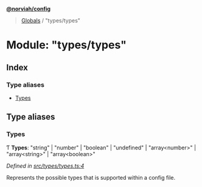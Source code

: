 **[@norviah/config](../README.md)**

> [Globals](../globals.md) / "types/types"

# Module: "types/types"

## Index

### Type aliases

* [Types](_types_types_.md#types)

## Type aliases

### Types

Ƭ  **Types**: \"string\" \| \"number\" \| \"boolean\" \| \"undefined\" \| \"array\<number>\" \| \"array\<string>\" \| \"array\<boolean>\"

*Defined in [src/types/types.ts:4](https://github.com/norviah/config/blob/4c1b602/src/types/types.ts#L4)*

Represents the possible types that is supported within a config file.
